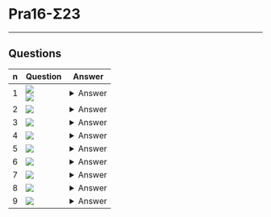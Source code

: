 # Pra16-Σ23

---

## Questions
|n|Question|Answer|
|-|--------|------|
|1|<img src="https://i.imgur.com/qM697XD.png"><br/><img src="https://i.imgur.com/iONoLL3.png">|<details><summary>Answer</summary><img src="https://i.imgur.com/rLlu6sG.png"></details>|
|2|<img src="https://i.imgur.com/2NyEoPQ.png">|<details><summary>Answer</summary><img src="https://i.imgur.com/oTVcRv2.png"></details>|
|3|<img src="https://i.imgur.com/rvEz9Rh.png">|<details><summary>Answer</summary><img src="https://i.imgur.com/u5mxNgW.png"></details>|
|4|<img src="https://i.imgur.com/F9t1GlQ.png">|<details><summary>Answer</summary><img src="https://i.imgur.com/II0oAXv.png"></details>|
|5|<img src="https://i.imgur.com/r5kswMq.png">|<details><summary>Answer</summary><img src="https://i.imgur.com/AAjmq5i.png"></details>|
|6|<img src="https://i.imgur.com/0DQfCyb.png">|<details><summary>Answer</summary><img src="https://i.imgur.com/SXlMEL7.png"></details>|
|7|<img src="https://i.imgur.com/68seIAq.png">|<details><summary>Answer</summary><img src="https://i.imgur.com/nRcIHnl.png"></details>|
|8|<img src="https://i.imgur.com/od3D8qT.png">|<details><summary>Answer</summary><img src="https://i.imgur.com/kik0JEG.png"></details>|
|9|<img src="https://i.imgur.com/Hoveaf8.png">|<details><summary>Answer</summary>True</details>|
